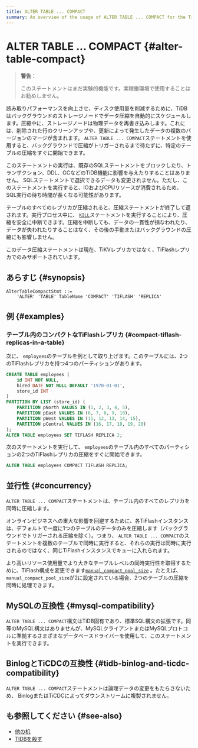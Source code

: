 ```yaml
---
title: ALTER TABLE ... COMPACT
summary: An overview of the usage of ALTER TABLE ... COMPACT for the TiDB database.
---
```


# ALTER TABLE ... COMPACT {#alter-table-compact}

> **警告：**
>
> このステートメントはまだ実験的機能です。実稼働環境で使用することはお勧めしません。

読み取りパフォーマンスを向上させ、ディスク使用量を削減するために、TiDBはバックグラウンドのストレージノードでデータ圧縮を自動的にスケジュールします。圧縮中に、ストレージノードは物理データを再書き込みします。これには、削除された行のクリーンアップや、更新によって発生したデータの複数のバージョンのマージが含まれます。 `ALTER TABLE ... COMPACT`ステートメントを使用すると、バックグラウンドで圧縮がトリガーされるまで待たずに、特定のテーブルの圧縮をすぐに開始できます。

このステートメントの実行は、既存のSQLステートメントをブロックしたり、トランザクション、DDL、GCなどのTiDB機能に影響を与えたりすることはありません。 SQLステートメントで選択できるデータも変更されません。ただし、このステートメントを実行すると、IOおよびCPUリソースが消費されるため、SQL実行の待ち時間が長くなる可能性があります。

テーブルのすべてのレプリカが圧縮されると、圧縮ステートメントが終了して返されます。実行プロセス中に、 [`KILL`](/sql-statements/sql-statement-kill.md)ステートメントを実行することにより、圧縮を安全に中断できます。圧縮を中断しても、データの一貫性が損なわれたり、データが失われたりすることはなく、その後の手動またはバックグラウンドの圧縮にも影響しません。

このデータ圧縮ステートメントは現在、TiKVレプリカではなく、TiFlashレプリカでのみサポートされています。

## あらすじ {#synopsis}

```ebnf+diagram
AlterTableCompactStmt ::=
    'ALTER' 'TABLE' TableName 'COMPACT' 'TIFLASH' 'REPLICA'
```

## 例 {#examples}

### テーブル内のコンパクトなTiFlashレプリカ {#compact-tiflash-replicas-in-a-table}

次に、 `employees`のテーブルを例として取り上げます。このテーブルには、2つのTiFlashレプリカを持つ4つのパーティションがあります。

```sql
CREATE TABLE employees (
    id INT NOT NULL,
    hired DATE NOT NULL DEFAULT '1970-01-01',
    store_id INT
)
PARTITION BY LIST (store_id) (
    PARTITION pNorth VALUES IN (1, 2, 3, 4, 5),
    PARTITION pEast VALUES IN (6, 7, 8, 9, 10),
    PARTITION pWest VALUES IN (11, 12, 13, 14, 15),
    PARTITION pCentral VALUES IN (16, 17, 18, 19, 20)
);
ALTER TABLE employees SET TIFLASH REPLICA 2;
```

次のステートメントを実行して、 `employees`のテーブル内のすべてのパーティションの2つのTiFlashレプリカの圧縮をすぐに開始できます。


```sql
ALTER TABLE employees COMPACT TIFLASH REPLICA;
```

## 並行性 {#concurrency}

`ALTER TABLE ... COMPACT`ステートメントは、テーブル内のすべてのレプリカを同時に圧縮します。

オンラインビジネスへの重大な影響を回避するために、各TiFlashインスタンスは、デフォルトで一度に1つのテーブルのデータのみを圧縮します（バックグラウンドでトリガーされる圧縮を除く）。つまり、 `ALTER TABLE ... COMPACT`のステートメントを複数のテーブルで同時に実行すると、それらの実行は同時に実行されるのではなく、同じTiFlashインスタンスでキューに入れられます。

より高いリソース使用量でより大きなテーブルレベルの同時実行性を取得するために、TiFlash構成を変更できます[`manual_compact_pool_size`](/tiflash/tiflash-configuration.md) 。たとえば、 `manual_compact_pool_size`が2に設定されている場合、2つのテーブルの圧縮を同時に処理できます。

## MySQLの互換性 {#mysql-compatibility}

`ALTER TABLE ... COMPACT`構文はTiDB固有であり、標準SQL構文の拡張です。同等のMySQL構文はありませんが、MySQLクライアントまたはMySQLプロトコルに準拠するさまざまなデータベースドライバーを使用して、このステートメントを実行できます。

## BinlogとTiCDCの互換性 {#tidb-binlog-and-ticdc-compatibility}

`ALTER TABLE ... COMPACT`ステートメントは論理データの変更をもたらさないため、 BinlogまたはTiCDCによってダウンストリームに複製されません。

## も参照してください {#see-also}

-   [他の机](/sql-statements/sql-statement-alter-table.md)
-   [TIDBを殺す](/sql-statements/sql-statement-kill.md)
